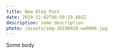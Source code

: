 ```yaml
---
title: New Blog Post
date: 2019-11-02T06:50:29.601Z
description: some description
photo: /assets/img-20190928-wa0006.jpg
---
```

Some body
